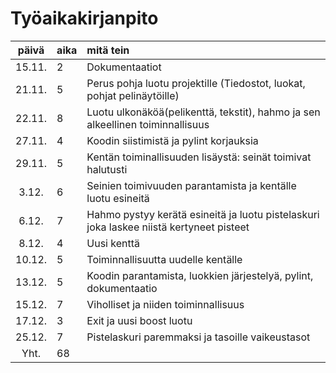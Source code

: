 # Työaikakirjanpito

| päivä | aika | mitä tein  
| :----:|:-----| :-----
| 15.11. | 2    | Dokumentaatiot 
| 21.11. | 5    | Perus pohja luotu projektille (Tiedostot, luokat, pohjat pelinäytöille)
| 22.11. | 8    | Luotu ulkonäköä(pelikenttä, tekstit), hahmo ja sen alkeellinen toiminnallisuus
| 27.11. | 4    | Koodin siistimistä ja pylint korjauksia
| 29.11. | 5    | Kentän toiminallisuuden lisäystä: seinät toimivat halutusti
| 3.12. | 6    | Seinien toimivuuden parantamista ja kentälle luotu esineitä
| 6.12. | 7    | Hahmo pystyy kerätä esineitä ja luotu pistelaskuri joka laskee niistä kertyneet pisteet
| 8.12. | 4    | Uusi kenttä
| 10.12. | 5    | Toiminnallisuutta uudelle kentälle
| 13.12. | 5    | Koodin parantamista, luokkien järjestelyä, pylint, dokumentaatio
| 15.12. | 7    | Viholliset ja niiden toiminnallisuus
| 17.12. | 3    | Exit ja uusi boost luotu
| 25.12. | 7    | Pistelaskuri paremmaksi ja tasoille vaikeustasot
| Yht. | 68    | 
